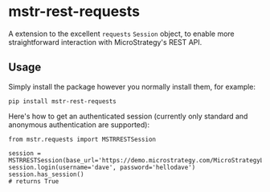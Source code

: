 # mstr-rest-requests

A extension to the excellent `requests` `Session` object, to enable more straightforward interaction with MicroStrategy's REST API.

## Usage

Simply install the package however you normally install them, for example:

`pip install mstr-rest-requests`

Here's how to get an authenticated session (currently only standard and anonymous authentication are supported):

```
from mstr.requests import MSTRRESTSession

session = MSTRRESTSession(base_url='https://demo.microstrategy.com/MicroStrategyLibrary/api/')
session.login(username='dave', password='hellodave')
session.has_session()
# returns True
```
